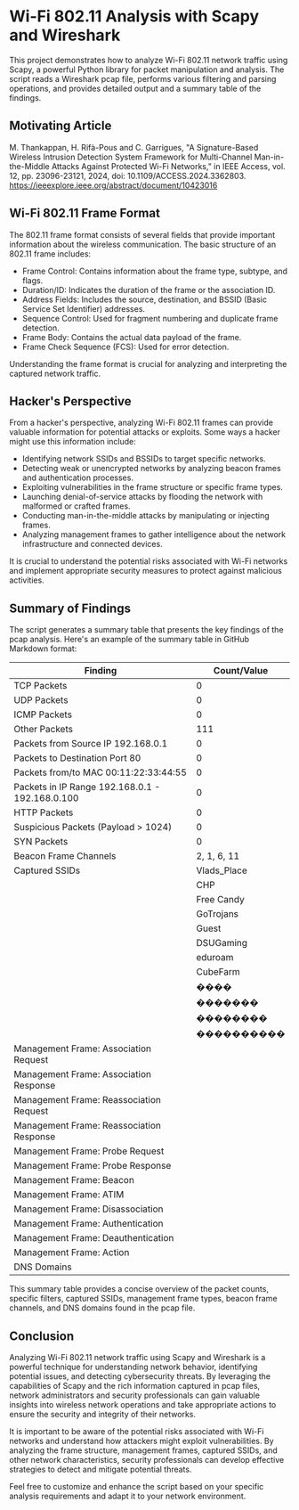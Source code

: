 # Wi-Fi 802.11 Analysis with Scapy and Wireshark

This project demonstrates how to analyze Wi-Fi 802.11 network traffic using Scapy, a powerful Python library for packet manipulation and analysis. The script reads a Wireshark pcap file, performs various filtering and parsing operations, and provides detailed output and a summary table of the findings.

## Motivating Article
M. Thankappan, H. Rifà-Pous and C. Garrigues, "A Signature-Based Wireless Intrusion Detection System Framework for Multi-Channel Man-in-the-Middle Attacks Against Protected Wi-Fi Networks," in IEEE Access, vol. 12, pp. 23096-23121, 2024, doi: 10.1109/ACCESS.2024.3362803.
https://ieeexplore.ieee.org/abstract/document/10423016

## Wi-Fi 802.11 Frame Format

The 802.11 frame format consists of several fields that provide important information about the wireless communication. The basic structure of an 802.11 frame includes:

- Frame Control: Contains information about the frame type, subtype, and flags.
- Duration/ID: Indicates the duration of the frame or the association ID.
- Address Fields: Includes the source, destination, and BSSID (Basic Service Set Identifier) addresses.
- Sequence Control: Used for fragment numbering and duplicate frame detection.
- Frame Body: Contains the actual data payload of the frame.
- Frame Check Sequence (FCS): Used for error detection.

Understanding the frame format is crucial for analyzing and interpreting the captured network traffic.

## Hacker's Perspective

From a hacker's perspective, analyzing Wi-Fi 802.11 frames can provide valuable information for potential attacks or exploits. Some ways a hacker might use this information include:

- Identifying network SSIDs and BSSIDs to target specific networks.
- Detecting weak or unencrypted networks by analyzing beacon frames and authentication processes.
- Exploiting vulnerabilities in the frame structure or specific frame types.
- Launching denial-of-service attacks by flooding the network with malformed or crafted frames.
- Conducting man-in-the-middle attacks by manipulating or injecting frames.
- Analyzing management frames to gather intelligence about the network infrastructure and connected devices.

It is crucial to understand the potential risks associated with Wi-Fi networks and implement appropriate security measures to protect against malicious activities.

## Summary of Findings

The script generates a summary table that presents the key findings of the pcap analysis. Here's an example of the summary table in GitHub Markdown format:

| Finding                                             | Count/Value   |
|-----------------------------------------------------|---------------|
| TCP Packets                                         | 0             |
| UDP Packets                                         | 0             |
| ICMP Packets                                        | 0             |
| Other Packets                                       | 111           |
| Packets from Source IP 192.168.0.1                  | 0             |
| Packets to Destination Port 80                      | 0             |
| Packets from/to MAC 00:11:22:33:44:55               | 0             |
| Packets in IP Range 192.168.0.1 - 192.168.0.100     | 0             |
| HTTP Packets                                        | 0             |
| Suspicious Packets (Payload > 1024)                 | 0             |
| SYN Packets                                         | 0             |
| Beacon Frame Channels                               | 2, 1, 6, 11   |
| Captured SSIDs                                      | Vlads_Place   |
|                                                     | CHP           |
|                                                     | Free Candy    |
|                                                     | GoTrojans     |
|                                                     | Guest         |
|                                                     | DSUGaming     |
|                                                     | eduroam       |
|                                                     | CubeFarm      |
|                                                     | ����         |
|                                                     | �������      |
|                                                     | ��������     |
|                                                     | ����������   |
| Management Frame: Association Request               |               |
| Management Frame: Association Response              |               |
| Management Frame: Reassociation Request             |               |
| Management Frame: Reassociation Response            |               |
| Management Frame: Probe Request                     |               |
| Management Frame: Probe Response                    |               |
| Management Frame: Beacon                            |               |
| Management Frame: ATIM                              |               |
| Management Frame: Disassociation                    |               |
| Management Frame: Authentication                    |               |
| Management Frame: Deauthentication                  |               |
| Management Frame: Action                            |               |
| DNS Domains                                         |               |

This summary table provides a concise overview of the packet counts, specific filters, captured SSIDs, management frame types, beacon frame channels, and DNS domains found in the pcap file.

## Conclusion

Analyzing Wi-Fi 802.11 network traffic using Scapy and Wireshark is a powerful technique for understanding network behavior, identifying potential issues, and detecting cybersecurity threats. By leveraging the capabilities of Scapy and the rich information captured in pcap files, network administrators and security professionals can gain valuable insights into wireless network operations and take appropriate actions to ensure the security and integrity of their networks.

It is important to be aware of the potential risks associated with Wi-Fi networks and understand how attackers might exploit vulnerabilities. By analyzing the frame structure, management frames, captured SSIDs, and other network characteristics, security professionals can develop effective strategies to detect and mitigate potential threats.

Feel free to customize and enhance the script based on your specific analysis requirements and adapt it to your network environment.
